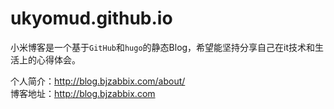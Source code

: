 ukyomud.github.io
================

小米博客是一个基于`GitHub`和`hugo`的静态Blog，希望能坚持分享自己在it技术和生活上的心得体会。

个人简介：http://blog.bjzabbix.com/about/<br>
博客地址：http://blog.bjzabbix.com